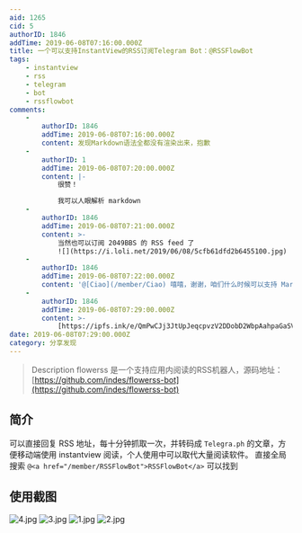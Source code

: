 ```yaml
---
aid: 1265
cid: 5
authorID: 1846
addTime: 2019-06-08T07:16:00.000Z
title: 一个可以支持InstantView的RSS订阅Telegram Bot：@RSSFlowBot
tags:
    - instantview
    - rss
    - telegram
    - bot
    - rssflowbot
comments:
    -
        authorID: 1846
        addTime: 2019-06-08T07:16:00.000Z
        content: 发现Markdown语法全都没有渲染出来，抱歉
    -
        authorID: 1
        addTime: 2019-06-08T07:20:00.000Z
        content: |-
            很赞！

            我可以人眼解析 markdown
    -
        authorID: 1846
        addTime: 2019-06-08T07:21:00.000Z
        content: >-
            当然也可以订阅 2049BBS 的 RSS feed 了
            ![](https://i.loli.net/2019/06/08/5cfb61dfd2b6455100.jpg)
    -
        authorID: 1846
        addTime: 2019-06-08T07:22:00.000Z
        content: '@[Ciao](/member/Ciao) 嘻嘻，谢谢，咱们什么时候可以支持 Markdown 呀'
    -
        authorID: 1846
        addTime: 2019-06-08T07:29:00.000Z
        content: >-
            [https://ipfs.ink/e/QmPwCJj3JtUpJeqcpvzV2DDobD2WbpAahpaGaSV9JiG93g](https://ipfs.ink/e/QmPwCJj3JtUpJeqcpvzV2DDobD2WbpAahpaGaSV9JiG93g)
date: 2019-06-08T07:29:00.000Z
category: 分享发现
---
```


> Description flowerss 是一个支持应用内阅读的RSS机器人，源码地址：[https://github.com/indes/flowerss-bot](https://github.com/indes/flowerss-bot)

[](#%E7%AE%80%E4%BB%8B)简介
-------------------------

可以直接回复 RSS 地址，每十分钟抓取一次，并转码成 `Telegra.ph` 的文章，方便移动端使用 instantview 阅读，个人使用中可以取代大量阅读软件。 直接全局搜索 `@<a href="/member/RSSFlowBot">RSSFlowBot</a>` 可以找到

[](#%E4%BD%BF%E7%94%A8%E6%88%AA%E5%9B%BE)使用截图
---------------------------------------------

![4.jpg](https://i.loli.net/2019/06/08/5cfb60063136229574.jpg) ![3.jpg](https://i.loli.net/2019/06/08/5cfb600626dd464174.jpg) ![1.jpg](https://i.loli.net/2019/06/08/5cfb600521ec458457.jpg) ![2.jpg](https://i.loli.net/2019/06/08/5cfb6005d372e10086.jpg)
